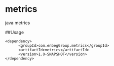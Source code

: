 # metrics
java metrics

##Usage
```
<dependency>
      <groupId>com.enbegGroup.metrics</groupId>
      <artifactId>metrics</artifactId>
      <version>1.0-SNAPSHOT</version>
</dependency>
```  
